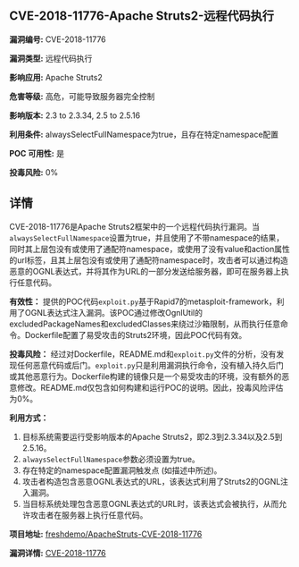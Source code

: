 ## CVE-2018-11776-Apache Struts2-远程代码执行

**漏洞编号:** CVE-2018-11776

**漏洞类型:** 远程代码执行

**影响应用:** Apache Struts2

**危害等级:** 高危，可能导致服务器完全控制

**影响版本:** 2.3 to 2.3.34, 2.5 to 2.5.16

**利用条件:** alwaysSelectFullNamespace为true，且存在特定namespace配置

**POC 可用性:** 是

**投毒风险:** 0%

## 详情

CVE-2018-11776是Apache Struts2框架中的一个远程代码执行漏洞。当`alwaysSelectFullNamespace`设置为true，并且使用了不带namespace的结果，同时其上层包没有或使用了通配符namespace，或使用了没有value和action属性的url标签，且其上层包没有或使用了通配符namespace时，攻击者可以通过构造恶意的OGNL表达式，并将其作为URL的一部分发送给服务器，即可在服务器上执行任意代码。

**有效性：**
提供的POC代码`exploit.py`基于Rapid7的metasploit-framework，利用了OGNL表达式注入漏洞。该POC通过修改OgnlUtil的excludedPackageNames和excludedClasses来绕过沙箱限制，从而执行任意命令。Dockerfile配置了易受攻击的Struts2环境，因此POC代码有效。

**投毒风险：**
经过对Dockerfile，README.md和`exploit.py`文件的分析，没有发现任何恶意代码或后门。`exploit.py`只是利用漏洞执行命令，没有植入持久后门或其他恶意行为。Dockerfile构建的镜像只是一个易受攻击的环境，没有额外的恶意修改。README.md仅包含如何构建和运行POC的说明。因此，投毒风险评估为0%。

**利用方式：**
1.  目标系统需要运行受影响版本的Apache Struts2，即2.3到2.3.34以及2.5到2.5.16。
2.  `alwaysSelectFullNamespace`参数必须设置为true。
3.  存在特定的namespace配置漏洞触发点 (如描述中所述)。
4.  攻击者构造包含恶意OGNL表达式的URL，该表达式利用了Struts2的OGNL注入漏洞。
5.  当目标系统处理包含恶意OGNL表达式的URL时，该表达式会被执行，从而允许攻击者在服务器上执行任意代码。

**项目地址:** [freshdemo/ApacheStruts-CVE-2018-11776](https://github.com/freshdemo/ApacheStruts-CVE-2018-11776)

**漏洞详情:** [CVE-2018-11776](https://nvd.nist.gov/vuln/detail/CVE-2018-11776)